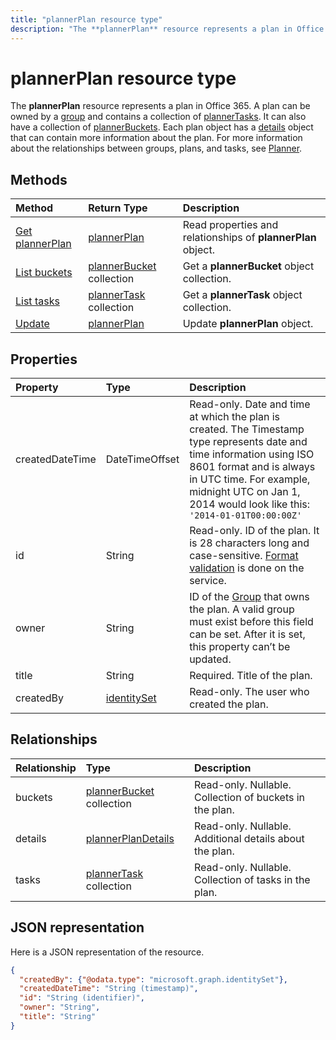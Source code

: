```yaml
---
title: "plannerPlan resource type"
description: "The **plannerPlan** resource represents a plan in Office 365. A plan can be owned by a group and contains a collection of plannerTasks. It can also have a collection of plannerBuckets. Each plan object has a details object that can contain more information about the plan. For more information about the relationships between groups, plans, and tasks, see Planner."
---
```


# plannerPlan resource type

The **plannerPlan** resource represents a plan in Office 365. A plan can be owned by a [group](group.md) and contains a collection of [plannerTasks](plannertask.md). It can also have a collection of [plannerBuckets](plannerbucket.md). Each plan object has a [details](plannerplandetails.md) object that can contain more information about the plan. For more information about the relationships between groups, plans, and tasks, see [Planner](planner-overview.md).

## Methods

| Method		   | Return Type	|Description|
|:---------------|:--------|:----------|
|[Get plannerPlan](../api/plannerplan-get.md) | [plannerPlan](plannerplan.md) |Read properties and relationships of **plannerPlan** object.|
|[List buckets](../api/plannerplan-list-buckets.md) |[plannerBucket](plannerbucket.md) collection| Get a **plannerBucket** object collection.|
|[List tasks](../api/plannerplan-list-tasks.md) |[plannerTask](plannertask.md) collection| Get a **plannerTask** object collection.|
|[Update](../api/plannerplan-update.md) | [plannerPlan](plannerplan.md)	|Update **plannerPlan** object. |

## Properties
| Property	   | Type	|Description|
|:---------------|:--------|:----------|
|createdDateTime|DateTimeOffset|Read-only. Date and time at which the plan is created. The Timestamp type represents date and time information using ISO 8601 format and is always in UTC time. For example, midnight UTC on Jan 1, 2014 would look like this: `'2014-01-01T00:00:00Z'`|
|id|String| Read-only. ID of the plan. It is 28 characters long and case-sensitive. [Format validation](planner-identifiers-disclaimer.md) is done on the service.|
|owner|String|ID of the [Group](group.md) that owns the plan. A valid group must exist before this field can be set. After it is set, this property can’t be updated.|
|title|String|Required. Title of the plan.|
|createdBy|[identitySet](identityset.md)|Read-only. The user who created the plan.|

## Relationships
| Relationship | Type	|Description|
|:---------------|:--------|:----------|
|buckets|[plannerBucket](plannerbucket.md) collection| Read-only. Nullable. Collection of buckets in the plan.|
|details|[plannerPlanDetails](plannerplandetails.md)| Read-only. Nullable. Additional details about the plan.|
|tasks|[plannerTask](plannertask.md) collection| Read-only. Nullable. Collection of tasks in the plan.|

## JSON representation

Here is a JSON representation of the resource.

<!-- {
  "blockType": "resource",
  "baseType": "microsoft.graph.entity",
  "optionalProperties": [

  ],
  "@odata.type": "microsoft.graph.plannerPlan"
}-->

```json
{
  "createdBy": {"@odata.type": "microsoft.graph.identitySet"},
  "createdDateTime": "String (timestamp)",
  "id": "String (identifier)",
  "owner": "String",
  "title": "String"
}

```

<!-- uuid: 8fcb5dbc-d5aa-4681-8e31-b001d5168d79
2015-10-25 14:57:30 UTC -->
<!-- {
  "type": "#page.annotation",
  "description": "plannerPlan resource",
  "keywords": "",
  "section": "documentation",
  "tocPath": ""
}-->